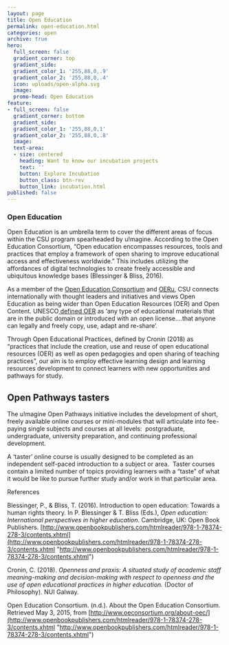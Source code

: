```yaml
---
layout: page
title: Open Education
permalink: open-education.html
categories: open
archive: true
hero:
  full_screen: false
  gradient_corner: top
  gradient_side: 
  gradient_color_1: '255,88,0,.9'
  gradient_color_2: '255,88,0,.4'
  icon: uploads/open-alpha.svg
  image: 
  promo-head: Open Education
feature:
- full_screen: false
  gradient_corner: bottom
  gradient_side: 
  gradient_color_1: '255,88,0,1'
  gradient_color_2: '255,88,0,.8'
  image: 
  text-area:
  - size: centered
    heading: Want to know our incubation projects
    text: ''
    button: Explore Incubation
    button_class: btn-rev
    button_link: incubation.html
published: false
---
```

### Open Education

Open Education is an umbrella term to cover the different areas of focus within the CSU program spearheaded by u!magine. According to the Open Education Consortium, “Open education encompasses resources, tools and practices that employ a framework of open sharing to improve educational access and effectiveness worldwide.” This includes utilizing the affordances of digital technologies to create freely accessible and ubiquitous knowledge bases (Blessinger & Bliss, 2016). 

As a member of the [Open Education Consortium](http://www.oeconsortium.org/) and [OERu](https://oeru.org/), CSU connects internationally with thought leaders and initiatives and views Open Education as being wider than Open Education Resources (OER) and Open Content. UNESCO[ defined OER](http://www.unevoc.unesco.org/go.php?q=Open%20Educational%20Resources) as ‘any type of educational materials that are in the public domain or introduced with an open license….that anyone can legally and freely copy, use, adapt and re-share’. 

Through Open Educational Practices, defined by Cronin (2018) as “practices that include the creation, use and reuse of open educational resources (OER) as well as open pedagogies and open sharing of teaching practices”, our aim is to employ effective learning design and learning resources development to connect learners with new opportunities and pathways for study. 

## **Open Pathways tasters**

The u!magine Open Pathways initiative includes the development of short, freely available online courses or mini-modules that will articulate into fee-paying single subjects and courses at all levels:  postgraduate, undergraduate, university preparation, and continuing professional development.

A ‘taster’ online course is usually designed to be completed as an independent self-paced introduction to a subject or area.  Taster courses contain a limited number of topics providing learners with a “taste” of what it would be like to pursue further study and/or work in that particular area.

References                    

Blessinger, P., & Bliss, T. (2016). Introduction to open education: Towards a human rights theory. In P. Blessinger & T. Bliss (Eds.), _Open education: International perspectives in higher education_. Cambridge, UK: Open Book Publishers. [http://www.openbookpublishers.com/htmlreader/978-1-78374-278-3/contents.xhtml](http://www.openbookpublishers.com/htmlreader/978-1-78374-278-3/contents.xhtml "http://www.openbookpublishers.com/htmlreader/978-1-78374-278-3/contents.xhtml") 

Cronin, C. (2018). _Openness and praxis: A situated study of academic staff meaning-making and decision-making with respect to openness and the use of open educational practices in higher education._ (Doctor of Philosophy). NUI Galway.               

Open Education Consortium. (n.d.). About the Open Education Consortium. Retrieved May 3, 2015, from [http://www.oeconsortium.org/about-oec/](http://www.openbookpublishers.com/htmlreader/978-1-78374-278-3/contents.xhtml "http://www.openbookpublishers.com/htmlreader/978-1-78374-278-3/contents.xhtml") 